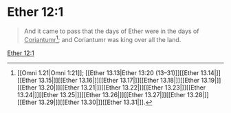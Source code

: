 # Ether 12:1

> And it came to pass that the days of Ether were in the days of <u>Coriantumr</u>[^a]; and Coriantumr was king over all the land.

[Ether 12:1](https://www.churchofjesuschrist.org/study/scriptures/bofm/ether/12?lang=eng&id=p1#p1)


[^a]: [[Omni 1.21|Omni 1:21]]; [[Ether 13.13|Ether 13:20 (13–31)]][[Ether 13.14|]][[Ether 13.15|]][[Ether 13.16|]][[Ether 13.17|]][[Ether 13.18|]][[Ether 13.19|]][[Ether 13.20|]][[Ether 13.21|]][[Ether 13.22|]][[Ether 13.23|]][[Ether 13.24|]][[Ether 13.25|]][[Ether 13.26|]][[Ether 13.27|]][[Ether 13.28|]][[Ether 13.29|]][[Ether 13.30|]][[Ether 13.31|]].  
